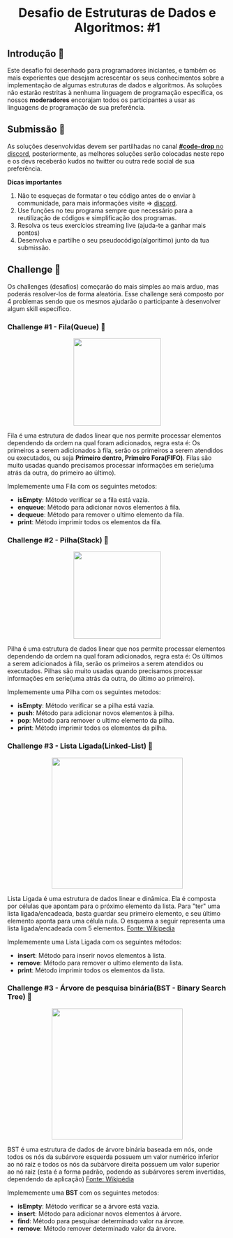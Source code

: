 <h1 align="center">Desafio de Estruturas de Dados e Algoritmos: #1</h1>
  
## Introdução 📜

Este desafio foi desenhado para programadores iniciantes, e também os mais experientes que desejam acrescentar os seus conhecimentos sobre a implementação de algumas estruturas de dados e algoritmos.  As soluções não estarão restritas à nenhuma linguagem de programação específica, os nossos **moderadores** encorajam todos os participantes a usar as linguagens de programação de sua preferência. 

## Submissão 🚀

As soluções desenvolvidas devem ser partilhadas no canal [**#code-drop** no discord](https://discord.gg/XDPbSUN), posteriormente, as melhores soluções serão colocadas neste repo e os devs receberão kudos no twitter ou outra rede social de sua preferência. 

**Dicas importantes**

1. Não te esqueças de formatar o teu código antes de o enviar à communidade, para mais informações visite => [discord](https://support.discord.com/hc/en-us/articles/210298617-Markdown-Text-101-Chat-Formatting-Bold-Italic-Underline).
2. Use funções no teu programa sempre que necessário para a reutilização de códigos e simplificação dos programas. 
3. Resolva os teus exercícios streaming live (ajuda-te a ganhar mais pontos)
4. Desenvolva e partilhe o seu pseudocódigo(algoritimo) junto da tua submissão.


## Challenge 🥋

Os challenges (desafios) começarão do mais simples ao mais arduo, mas poderás resolver-los de forma aleatória. Esse challenge será composto por 4 problemas sendo que os mesmos ajudarão o participante à desenvolver algum skill específico.

### Challenge #1 - Fila(Queue) 🧊

<div align="center">
  <img src="https://user-images.githubusercontent.com/23306911/83900117-d70b6e80-a759-11ea-91da-1b793e2ed385.png" width="200"/>
</div>

Fila é uma estrutura de dados linear que nos permite processar elementos dependendo da ordem na qual foram adicionados, regra esta é: Os primeiros a serem adicionados à fila, serão os primeiros a serem atendidos ou executados, ou seja **Primeiro dentro, Primeiro Fora(FIFO)**. Filas são muito usadas quando precisamos processar informações em serie(uma atrás da outra, do primeiro ao último). 

Implememente uma Fila com os seguintes metodos:

- **isEmpty**: Método verificar se a fila está vazia.
- **enqueue**: Método para adicionar novos elementos à fila.
- **dequeue**: Método para remover o ultimo elemento da fila.
- **print**: Método imprimir todos os elementos da fila.


### Challenge #2 - Pilha(Stack) 🧊

<div align="center">
  <img src="https://user-images.githubusercontent.com/23306911/83900124-d96dc880-a759-11ea-9a93-db4b20f9bd60.png" width="200"/>
</div>

Pilha é uma estrutura de dados linear que nos permite processar elementos dependendo da ordem na qual foram adicionados, regra esta é: Os últimos a serem adicionados à fila, serão os primeiros a serem atendidos ou executados. Pilhas são muito usadas quando precisamos processar informações em serie(uma atrás da outra, do último ao primeiro). 

Implememente uma Pilha com os seguintes metodos:

- **isEmpty**: Método verificar se a pilha está vazia.
- **push**: Método para adicionar novos elementos à pilha.
- **pop**: Método para remover o ultimo elemento da pilha.
- **print**: Método imprimir todos os elementos da pilha.

### Challenge #3 - Lista Ligada(Linked-List) 🧊

<div align="center">
  <img src="https://user-images.githubusercontent.com/23306911/83902866-7847f400-a75d-11ea-82fd-a54ad5e9be69.png" width="300"/>
</div>

Lista Ligada é uma estrutura de dados linear e dinâmica. Ela é composta por células que apontam para o próximo elemento da lista. Para "ter" uma lista ligada/encadeada, basta guardar seu primeiro elemento, e seu último elemento aponta para uma célula nula. O esquema a seguir representa uma lista ligada/encadeada com 5 elementos. [Fonte: Wikipedia](https://pt.wikipedia.org/wiki/Lista_ligada)

Implememente uma Lista Ligada com os seguintes métodos:

- **insert**: Método para inserir novos elementos à lista.
- **remove**: Método para remover o ultimo elemento da lista.
- **print**: Método imprimir todos os elementos da lista.

### Challenge #3 - Árvore de pesquisa binária(BST - Binary Search Tree) 🧊

<div align="center">
  <img src="https://user-images.githubusercontent.com/23306911/83900140-e1c60380-a759-11ea-9d81-3d6fcad9e48c.png" width="300"/>
</div>

BST é uma estrutura de dados de árvore binária baseada em nós, onde todos os nós da subárvore esquerda possuem um valor numérico inferior ao nó raiz e todos os nós da subárvore direita possuem um valor superior ao nó raiz (esta é a forma padrão, podendo as subárvores serem invertidas, dependendo da aplicação) [Fonte: Wikipédia](https://pt.wikipedia.org/wiki/%C3%81rvore_bin%C3%A1ria_de_busca)



Implememente uma **BST** com os seguintes metodos:

- **isEmpty**: Método verificar se a árvore está vazia.
- **insert**: Método para adicionar novos elementos à árvore.
- **find**: Método para pesquisar determinado valor na árvore.
- **remove**: Método remover determinado valor da árvore.


